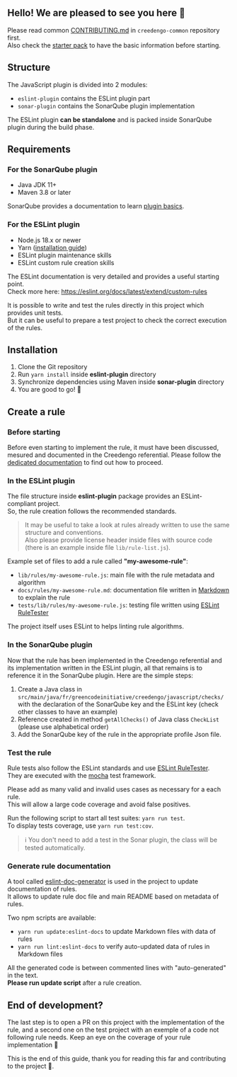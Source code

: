 ## Hello! We are pleased to see you here 👋

Please read
common [CONTRIBUTING.md](https://github.com/green-code-initiative/creedengo-common/blob/main/doc/CONTRIBUTING.md)
in `creedengo-common` repository first.\
Also check the [starter pack](https://github.com/green-code-initiative/creedengo-common/blob/main/doc/starter-pack.md) to
have the basic information before starting.

## Structure

The JavaScript plugin is divided into 2 modules:

- `eslint-plugin` contains the ESLint plugin part
- `sonar-plugin` contains the SonarQube plugin implementation

The ESLint plugin **can be standalone** and is packed inside SonarQube plugin during the build phase.

## Requirements

### For the SonarQube plugin

- Java JDK 11+
- Maven 3.8 or later

SonarQube provides a documentation to
learn [plugin basics](https://docs.sonarqube.org/latest/extension-guide/developing-a-plugin/plugin-basics/).

### For the ESLint plugin

- Node.js 18.x or newer
- Yarn ([installation guide](https://yarnpkg.com/getting-started/install))
- ESLint plugin maintenance skills
- ESLint custom rule creation skills

The ESLint documentation is very detailed and provides a useful starting point.\
Check more here: https://eslint.org/docs/latest/extend/custom-rules

It is possible to write and test the rules directly in this project which provides unit tests.\
But it can be useful to prepare a test project to check the correct execution of the rules.

## Installation

1. Clone the Git repository
2. Run `yarn install` inside **eslint-plugin** directory
3. Synchronize dependencies using Maven inside **sonar-plugin** directory
4. You are good to go! 🚀

## Create a rule

### Before starting

Before even starting to implement the rule, it must have been discussed, mesured and documented in the Creedengo
referential. Please follow
the [dedicated documentation](https://github.com/green-code-initiative/ecoCode/blob/main/ecocode-rules-specifications/README.md)
to find out how to proceed.

### In the ESLint plugin

The file structure inside **eslint-plugin** package provides an ESLint-compliant project.\
So, the rule creation follows the recommended standards.

> It may be useful to take a look at rules already written to use the same structure and conventions.\
> Also please provide license header inside files with source code (there is an example inside file `lib/rule-list.js`).

Example set of files to add a rule called **"my-awesome-rule"**:

- `lib/rules/my-awesome-rule.js`: main file with the rule metadata and algorithm
- `docs/rules/my-awesome-rule.md`: documentation file written in [Markdown](https://www.markdownguide.org/cheat-sheet/)
  to explain the rule
- `tests/lib/rules/my-awesome-rule.js`: testing file written
  using [ESLint RuleTester](https://eslint.org/docs/latest/integrate/nodejs-api#ruletester)

The project itself uses ESLint to helps linting rule algorithms.

### In the SonarQube plugin

Now that the rule has been implemented in the Creedengo referential and its implementation written in the ESLint plugin,
all that remains is to reference it in the SonarQube plugin. Here are the simple steps:

1. Create a Java class in `src/main/java/fr/greencodeinitiative/creedengo/javascript/checks/` with
   the declaration of the SonarQube key and the ESLint key (check other classes to have an example)
2. Reference created in method `getAllChecks()` of Java class `CheckList` (please use alphabetical order)
3. Add the SonarQube key of the rule in the appropriate profile Json file.

### Test the rule

Rule tests also follow the ESLint standards and
use [ESLint RuleTester](https://eslint.org/docs/latest/integrate/nodejs-api#ruletester).\
They are executed with the [mocha](https://mochajs.org/) test framework.

Please add as many valid and invalid uses cases as necessary for a each rule.\
This will allow a large code coverage and avoid false positives.

Run the following script to start all test suites: `yarn run test`.\
To display tests coverage, use `yarn run test:cov`.

> ℹ You don't need to add a test in the Sonar plugin, the class will be tested automatically.

### Generate rule documentation

A tool called [eslint-doc-generator](https://github.com/bmish/eslint-doc-generator) is used in the project to update
documentation of rules.\
It allows to update rule doc file and main README based on metadata of rules.

Two npm scripts are available:

- `yarn run update:eslint-docs` to update Markdown files with data of rules
- `yarn run lint:eslint-docs` to verify auto-updated data of rules in Markdown files

All the generated code is between commented lines with "auto-generated" in the text.\
**Please run update script** after a rule creation.

## End of development?

The last step is to open a PR on this project with the implementation of the rule, and a second one on the test
project with an exemple of a code not following rule needs. Keep an eye on the coverage of your rule implementation 👀

This is the end of this guide, thank you for reading this far and contributing to the project 🙏.
